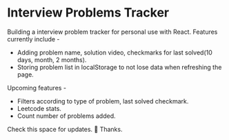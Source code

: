 # Interview Problems Tracker

Building a interview problem tracker for personal use with React. Features currently include - 
- Adding problem name, solution video, checkmarks for last solved(10 days, month, 2 months). 
- Storing problem list in localStorage to not lose data when refreshing the page.

Upcoming features - 
- Filters according to type of problem, last solved checkmark.
- Leetcode stats. 
- Count number of problems added.

Check this space for updates. 🚧
Thanks.
